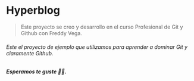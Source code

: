 # **Hyperblog**
> Este proyecto se creo y desarrollo en el curso Profesional de Git y Github con Freddy Vega.

###### Este el proyecto de ejemplo que utilizamos para aprender a dominar Git y claramente Github.

##### Esperamos te guste 🤗💚.
